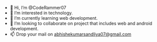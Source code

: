 - 👋 Hi, I’m @CodeRammer07
- 👀 I’m interested in technology.
- 🌱 I’m currently learning web development.
- 💞️ I’m looking to collaborate on project that includes web and android development.
- 📫 Drop your mail on abhishekumarsandliya07@gmail.com

<!---
CodeRammer07/CodeRammer07 is a ✨ special ✨ repository because its `README.md` (this file) appears on your GitHub profile.
You can click the Preview link to take a look at your changes.
--->
